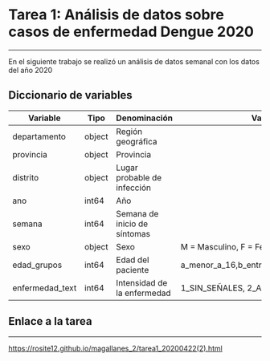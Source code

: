 # Tarea 1: Análisis de datos sobre casos de enfermedad Dengue 2020
------------------------------------------------------------------------------------------------------------
En el siguiente trabajo se realizó un análisis de datos semanal con los datos del año 2020
## Diccionario de variables
| Variable     | Tipo    | Denominación                            | Valores                               |
|--------------|----------|-----------------------------------------|-------------------------------------------|
| departamento | object| Región geográfica                       |                                           |
| provincia    | object | Provincia                               |                                           |
| distrito     | object | Lugar probable de infección             |                                           |
| ano          | int64  | Año                                     |                                           |
| semana       | int64  | Semana de inicio de síntomas            |                                           |
| sexo         | object | Sexo                                    | M = Masculino, F = Femenino               |
| edad_grupos         | int64 | Edad del paciente                |   a_menor_a_16,b_entre_16y50,c_mayor_a_50    |
| enfermedad_text         | int64 | Intensidad de la enfermedad         | 1_SIN_SEÑALES, 2_ALARMA, 3_GRAVE                

## Enlace a la tarea
----------------------------------------------
https://rosite12.github.io/magallanes_2/tarea1_20200422(2).html
